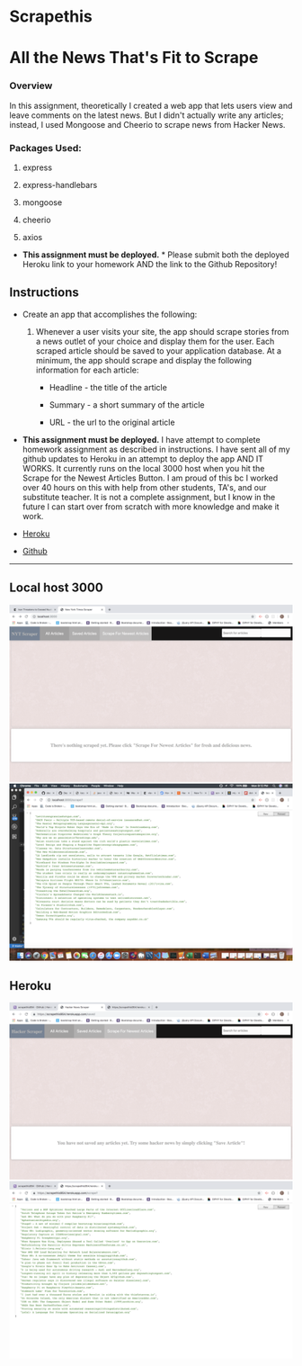 # Scrapethis
# All the News That's Fit to Scrape

### Overview

In this assignment, theoretically I created a web app that lets users view and leave comments on the latest news. But I didn't actually write any articles; instead, I used Mongoose and Cheerio  to scrape news from Hacker News.

### Packages Used:

   1. express

   2. express-handlebars

   3. mongoose

   4. cheerio

   5. axios



* **This assignment must be deployed.** * Please submit both the deployed Heroku link to your homework AND the link to the Github Repository!

## Instructions

* Create an app that accomplishes the following:

  1. Whenever a user visits your site, the app should scrape stories from a news outlet of your choice and display them for the user. Each scraped article should be saved to your application database. At a minimum, the app should scrape and display the following information for each article:

     * Headline - the title of the article

     * Summary - a short summary of the article

     * URL - the url to the original article

* **This assignment must be deployed.** I have attempt to complete homework assignment as described in instructions. I have sent all of my github updates to Heroku in an attempt to deploy the app AND IT WORKS. It currently runs on the local 3000 host when you hit the Scrape for the Newest Articles Button. I am proud of this bc I worked over 40 hours on this with help from other students, TA's, and our substitute teacher. It is not a complete assignment, but I know in the future I can start over from scratch with more knowledge and make it work. 

* [Heroku](https://scrapethis954.herokuapp.com/)

* [Github](https://github.com/tracycobrien/scrapethis.git)

---

## Local host 3000
![Hacker News](screenshot.jpeg)
![Hacker News](screenshot2.jpeg)

## Heroku
![Hacker News](ScreenHeroku.jpeg) 
![Hacker News](ScreenHeroku2.jpeg) 

